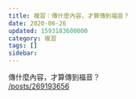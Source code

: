 ```yaml
---
title: 複習：傳什麼內容，才算傳到福音？
date: 2020-06-26
updated: 1593183600000
category: 複習
tags: []
sidebar: 
---
```


<p>傳什麼內容，才算傳到福音？<br/>
<a href="/posts/269193656" target="_blank">/posts/269193656</a></p>
<p> </p>
